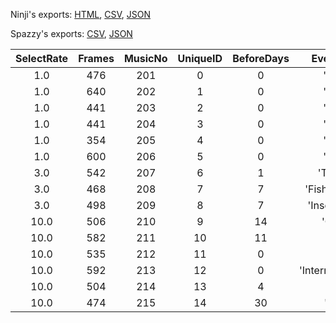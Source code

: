 Ninji's exports: [HTML](https://wuffs.org/acnh/bcsv_160/html/RadioCM.html), [CSV](https://wuffs.org/acnh/bcsv_160/csv/RadioCM.csv), [JSON](https://wuffs.org/acnh/bcsv_160/json/RadioCM.json)

Spazzy's exports: [CSV](https://github.com/McSpazzy/acnh-csv/blob/master/RadioCM.csv), [JSON](https://github.com/McSpazzy/acnh-json/blob/master/RadioCM.json)

| SelectRate | Frames | MusicNo | UniqueID | BeforeDays | EventLabelShort | Timezone |
|:--:|:--:|:--:|:--:|:--:|:--:|:--:|
| 1.0 | 476 | 201 | 0 | 0 | 'EventNone' | 0 | 
| 1.0 | 640 | 202 | 1 | 0 | 'EventNone' | 0 | 
| 1.0 | 441 | 203 | 2 | 0 | 'EventNone' | 0 | 
| 1.0 | 441 | 204 | 3 | 0 | 'EventNone' | 0 | 
| 1.0 | 354 | 205 | 4 | 0 | 'EventNone' | 0 | 
| 1.0 | 600 | 206 | 5 | 0 | 'EventNone' | 0 | 
| 3.0 | 542 | 207 | 6 | 1 | 'TotakekeLive' | 0 | 
| 3.0 | 468 | 208 | 7 | 7 | 'FishingConvention' | 0 | 
| 3.0 | 498 | 209 | 8 | 7 | 'InsectConvention' | 0 | 
| 10.0 | 506 | 210 | 9 | 14 | 'Countdown' | 0 | 
| 10.0 | 582 | 211 | 10 | 11 | 'Easter' | 0 | 
| 10.0 | 535 | 212 | 11 | 0 | 'JuneBride' | 0 | 
| 10.0 | 592 | 213 | 12 | 0 | 'InternationalMuseum' | 0 | 
| 10.0 | 504 | 214 | 13 | 4 | 'Fireworks' | 0 | 
| 10.0 | 474 | 215 | 14 | 30 | 'Halloween' | 0 | 
